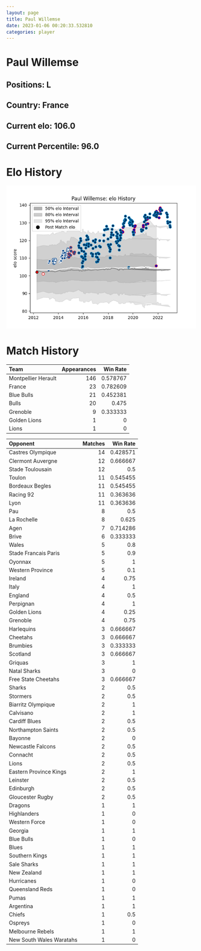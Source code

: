 ```yaml
---  
layout: page  
title: Paul Willemse  
date: 2023-01-06 00:20:33.532810  
categories: player  
---
```

# Paul Willemse

## Positions: L

## Country: France

## Current elo: 106.0

## Current Percentile: 96.0

# Elo History


![elo history](history_PaulWillemse.png)
# Match History


| Team                |   Appearances |   Win Rate |
|:--------------------|--------------:|-----------:|
| Montpellier Herault |           146 |   0.578767 |
| France              |            23 |   0.782609 |
| Blue Bulls          |            21 |   0.452381 |
| Bulls               |            20 |   0.475    |
| Grenoble            |             9 |   0.333333 |
| Golden Lions        |             1 |   0        |
| Lions               |             1 |   0        |

| Opponent                 |   Matches |   Win Rate |
|:-------------------------|----------:|-----------:|
| Castres Olympique        |        14 |   0.428571 |
| Clermont Auvergne        |        12 |   0.666667 |
| Stade Toulousain         |        12 |   0.5      |
| Toulon                   |        11 |   0.545455 |
| Bordeaux Begles          |        11 |   0.545455 |
| Racing 92                |        11 |   0.363636 |
| Lyon                     |        11 |   0.363636 |
| Pau                      |         8 |   0.5      |
| La Rochelle              |         8 |   0.625    |
| Agen                     |         7 |   0.714286 |
| Brive                    |         6 |   0.333333 |
| Wales                    |         5 |   0.8      |
| Stade Francais Paris     |         5 |   0.9      |
| Oyonnax                  |         5 |   1        |
| Western Province         |         5 |   0.1      |
| Ireland                  |         4 |   0.75     |
| Italy                    |         4 |   1        |
| England                  |         4 |   0.5      |
| Perpignan                |         4 |   1        |
| Golden Lions             |         4 |   0.25     |
| Grenoble                 |         4 |   0.75     |
| Harlequins               |         3 |   0.666667 |
| Cheetahs                 |         3 |   0.666667 |
| Brumbies                 |         3 |   0.333333 |
| Scotland                 |         3 |   0.666667 |
| Griquas                  |         3 |   1        |
| Natal Sharks             |         3 |   0        |
| Free State Cheetahs      |         3 |   0.666667 |
| Sharks                   |         2 |   0.5      |
| Stormers                 |         2 |   0.5      |
| Biarritz Olympique       |         2 |   1        |
| Calvisano                |         2 |   1        |
| Cardiff Blues            |         2 |   0.5      |
| Northampton Saints       |         2 |   0.5      |
| Bayonne                  |         2 |   0        |
| Newcastle Falcons        |         2 |   0.5      |
| Connacht                 |         2 |   0.5      |
| Lions                    |         2 |   0.5      |
| Eastern Province Kings   |         2 |   1        |
| Leinster                 |         2 |   0.5      |
| Edinburgh                |         2 |   0.5      |
| Gloucester Rugby         |         2 |   0.5      |
| Dragons                  |         1 |   1        |
| Highlanders              |         1 |   0        |
| Western Force            |         1 |   0        |
| Georgia                  |         1 |   1        |
| Blue Bulls               |         1 |   0        |
| Blues                    |         1 |   1        |
| Southern Kings           |         1 |   1        |
| Sale Sharks              |         1 |   1        |
| New Zealand              |         1 |   1        |
| Hurricanes               |         1 |   0        |
| Queensland Reds          |         1 |   0        |
| Pumas                    |         1 |   1        |
| Argentina                |         1 |   1        |
| Chiefs                   |         1 |   0.5      |
| Ospreys                  |         1 |   0        |
| Melbourne Rebels         |         1 |   1        |
| New South Wales Waratahs |         1 |   0        |